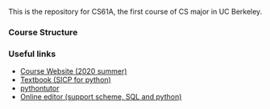 This is the repository for CS61A, the first course of CS major in UC Berkeley.

### Course Structure


### Useful links

- [Course Website (2020 summer)](https://cs61a.org/)
- [Textbook (SICP for python)](http://composingprograms.com/pages/11-getting-started.html) 
- [pythontutor](https://pythontutor.com/visualize.html#mode=edit)
- [Online editor (support scheme, SQL and python)](https://code.cs61a.org)
  
